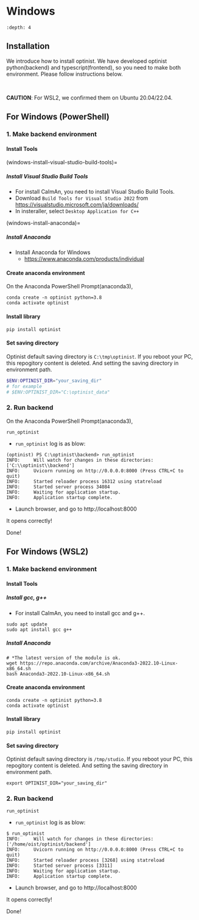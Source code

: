 Windows
=================

```{contents}
:depth: 4
```

## Installation

We introduce how to install optinist.
We have developed optinist python(backend) and typescript(frontend), so you need to make both environment.
Please follow instructions below.

<br />

**CAUTION**: For WSL2, we confirmed them on Ubuntu 20.04/22.04.


## For Windows (PowerShell)

### 1. Make backend environment

#### Install Tools

(windows-install-visual-studio-build-tools)=

##### Install Visual Studio Build Tools

- For install CaImAn, you need to install Visual Studio Build Tools.
- Download `Build Tools for Visual Studio 2022` from https://visualstudio.microsoft.com/ja/downloads/
- In insteraller, select `Desktop Application for C++`

(windows-install-anaconda)=

##### Install Anaconda

- Install Anaconda for Windows
  - https://www.anaconda.com/products/individual

#### Create anaconda environment

On the Anaconda PowerShell Prompt(anaconda3),
```
conda create -n optinist python=3.8
conda activate optinist
```

<!-- ```
conda config --set channel_priority strict
``` -->

<!--
#### Install mamba

We use snakemake library, and it requires mamba.
On the Anaconda PowerShell Prompt(anaconda3),
```
conda install -n base -c conda-forge mamba
```
-->

#### Install library

```
pip install optinist
```

<!--
On the Anaconda PowerShell Prompt(anaconda3),
```
pip install optinist
# for suite2p
pip install "PyQt5<=5.15.1" "PyQt5-sip<=12.8.1" "pyqtgraph<=0.11.0" "pandas" "suite2p<=0.10.3" "tifffile<=v2022.3.25"
# for GLM
pip install "sklearn" "statsmodels<=0.13.1" "pynwb"
# for CaImAn
pip install "cython" "opencv-python" "matplotlib" "scikit-image==0.18.0" "scikit-learn" "ipyparallel" "holoviews" "watershed" "tensorflow"
git clone https://github.com/flatironinstitute/CaImAn.git
cd CaImAn
pip install -e .
cd ..
```
-->

#### Set saving directory

Optinist default saving directory is `C:\tmp\optinist`. If you reboot your PC, this repogitory content is deleted. And setting the saving directory in environment path.
```PowerShell
$ENV:OPTINIST_DIR="your_saving_dir"
# for example
# $ENV:OPTINIST_DIR="C:\optinist_data"
```

### 2. Run backend

On the Anaconda PowerShell Prompt(anaconda3),
```
run_optinist
```
- `run_optinist` log is as blow:
```
(optinist) PS C:\optinist\backend> run_optinist
INFO:     Will watch for changes in these directories: ['C:\\optinist\\backend']
INFO:     Uvicorn running on http://0.0.0.0:8000 (Press CTRL+C to quit)
INFO:     Started reloader process 16312 using statreload
INFO:     Started server process 34084
INFO:     Waiting for application startup.
INFO:     Application startup complete.
```
- Launch browser, and go to http://localhost:8000

It opens correctly!

Done!

## For Windows (WSL2)

### 1. Make backend environment

#### Install Tools

##### Install gcc, g++

- For install CaImAn, you need to install gcc and g++.
```
sudo apt update
sudo apt install gcc g++
```

##### Install Anaconda

```
# *The latest version of the module is ok.
wget https://repo.anaconda.com/archive/Anaconda3-2022.10-Linux-x86_64.sh
bash Anaconda3-2022.10-Linux-x86_64.sh
```

#### Create anaconda environment

```
conda create -n optinist python=3.8
conda activate optinist
```

<!-- ```
conda config --set channel_priority strict
``` -->

<!--
#### Install mamba

We use snakemake library, and it requires mamba.
```
conda install -n base -c conda-forge mamba
```
-->

#### Install library

```
pip install optinist
```

#### Set saving directory

Optinist default saving directory is `/tmp/studio`. If you reboot your PC, this repogitory content is deleted. And setting the saving directory in environment path.
```
export OPTINIST_DIR="your_saving_dir"
```

<!--
## 2. Create virtualenv

Under maintenance...
-->
<!--
In snakemake used by optinist, a virtual environment is created and executed for each function.
The procedure for first creating a virtual environment for processing suite2p, caiman, pca, etc. is described in the following link.

*It is possible to run snakemake without creating a virtual environment in advance, but it is recommended to create a virtual environment in advance because of the higher possibility of errors during execution.

Follow this [link](create_virtualenv.md).
-->

### 2. Run backend

```
run_optinist
```
- `run_optinist` log is as blow:
```
$ run_optinist
INFO:     Will watch for changes in these directories: ['/home/oist/optinist/backend']
INFO:     Uvicorn running on http://0.0.0.0:8000 (Press CTRL+C to quit)
INFO:     Started reloader process [3268] using statreload
INFO:     Started server process [3311]
INFO:     Waiting for application startup.
INFO:     Application startup complete.
```
- Launch browser, and go to http://localhost:8000

It opens correctly!

Done!
